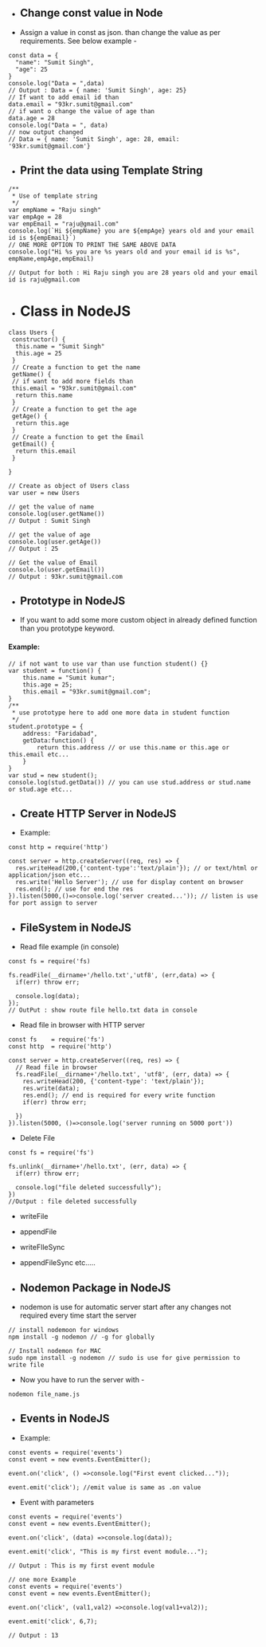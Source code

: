  * ## Change const value in Node
* Assign a value in const as json. than change the value as per requirements. See below example -
```node
const data = {
  "name": "Sumit Singh",
  "age": 25
}
console.log("Data = ",data)
// Output : Data = { name: 'Sumit Singh', age: 25}
// If want to add email id than 
data.email = "93kr.sumit@gmail.com"
// if want o change the value of age than
data.age = 28
console.log("Data = ", data)
// now output changed
// Data = { name: 'Sumit Singh', age: 28, email: '93kr.sumit@gmail.com'}
```

* ## Print the data using Template String
```node
/**
 * Use of template string
 */
var empName = "Raju singh"
var empAge = 28
var empEmail = "raju@gmail.com"
console.log(`Hi ${empName} you are ${empAge} years old and your email id is ${empEmail}`)
// ONE MORE OPTION TO PRINT THE SAME ABOVE DATA
console.log("Hi %s you are %s years old and your email id is %s", empName,empAge,empEmail)

// Output for both : Hi Raju singh you are 28 years old and your email id is raju@gmail.com
```

* # Class in NodeJS
```node
class Users {
 constructor() {
  this.name = "Sumit Singh"
  this.age = 25
 }
 // Create a function to get the name
 getName() {
 // if want to add more fields than
 this.email = "93kr.sumit@gmail.com"
  return this.name
 } 
 // Create a function to get the age
 getAge() {
  return this.age
 }
 // Create a function to get the Email
 getEmail() {
  return this.email
 }
 
}

// Create as object of Users class
var user = new Users

// get the value of name
console.log(user.getName())
// Output : Sumit Singh

// get the value of age
console.log(user.getAge())
// Output : 25

// Get the value of Email
console.lo(user.getEmail())
// Output : 93kr.sumit@gmail.com
```

* ## Prototype in NodeJS
* If you want to add some more custom object in already defined function than you prototype keyword.
#### Example: 
```node
// if not want to use var than use function student() {}
var student = function() {
    this.name = "Sumit kumar";
    this.age = 25;
    this.email = "93kr.sumit@gmail.com";
}
/**
 * use prototype here to add one more data in student function 
 */
student.prototype = {
    address: "Faridabad",
    getData:function() {
        return this.address // or use this.name or this.age or this.email etc...
    }
}
var stud = new student();
console.log(stud.getData()) // you can use stud.address or stud.name or stud.age etc...
```

* ## Create HTTP Server in NodeJS
* Example: 
```node
const http = require('http')

const server = http.createServer((req, res) => {
  res.writeHead(200,{'content-type':'text/plain'}); // or text/html or application/json etc...
  res.write('Hello Server'); // use for display content on browser
  res.end(); // use for end the res
}).listen(5000,()=>console.log('server created...')); // listen is use for port assign to server
```


* ## FileSystem in NodeJS
* Read file example (in console)
```node
const fs = require('fs)

fs.readFile(__dirname+'/hello.txt','utf8', (err,data) => {
  if(err) throw err;
  
  console.log(data);
});
// OutPut : show route file hello.txt data in console
```

* Read file in browser with HTTP server
```node
const fs    = require('fs')
const http  = require('http')

const server = http.createServer((req, res) => {
  // Read file in browser
  fs.readFile(__dirname+'/hello.txt', 'utf8', (err, data) => {
    res.writeHead(200, {'content-type': 'text/plain'});
    res.write(data);
    res.end(); // end is required for every write function
    if(err) throw err;
    
  })
}).listen(5000, ()=>console.log('server running on 5000 port'))

```
* Delete File
```node
const fs = require('fs')

fs.unlink(__dirname+'/hello.txt', (err, data) => {
  if(err) throw err;
  
  console.log("file deleted successfully");
})
//Output : file deleted successfully
```
* writeFile
* appendFile
* writeFIleSync
* appendFileSync etc.....

* ## Nodemon Package in NodeJS
* nodemon is use for automatic server start after any changes not required every time start the server
```node
// install nodemoon for windows
npm install -g nodemon // -g for globally

// Install nodemon for MAC
sudo npm install -g nodemon // sudo is use for give permission to write file
```
* Now you have to run the server with -
```node
nodemon file_name.js
```

* ## Events in NodeJS
* Example:
```node
const events = require('events')
const event = new events.EventEmitter();

event.on('click', () =>console.log("First event clicked..."));

event.emit('click'); //emit value is same as .on value
```
* Event with parameters
```node
const events = require('events')
const event = new events.EventEmitter();

event.on('click', (data) =>console.log(data));

event.emit('click', "This is my first event module...");

// Output : This is my first event module

// one more Example
const events = require('events')
const event = new events.EventEmitter();

event.on('click', (val1,val2) =>console.log(val1+val2));

event.emit('click', 6,7);

// Output : 13
```
